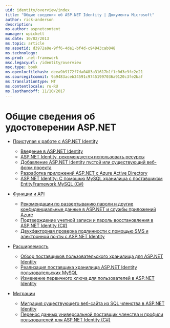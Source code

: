 ```yaml
---
uid: identity/overview/index
title: "Общие сведения об ASP.NET Identity | Документы Microsoft"
author: rick-anderson
description: 
ms.author: aspnetcontent
manager: wpickett
ms.date: 10/02/2013
ms.topic: article
ms.assetid: d3972a0e-9ff6-4de1-bf4d-c94943cab048
ms.technology: 
ms.prod: .net-framework
msc.legacyurl: /identity/overview
msc.type: book
ms.openlocfilehash: deea9b9172f7da0483a31617b1f1c0d3e9fc2e21
ms.sourcegitcommit: 9a9483aceb34591c97451997036a9120c3fe2baf
ms.translationtype: MT
ms.contentlocale: ru-RU
ms.lasthandoff: 11/10/2017
---
```

<a name="aspnet-identity-overview"></a>Общие сведения об удостоверении ASP.NET
====================
- [Приступая к работе с ASP.NET Identity](getting-started/index.md)

    - [Введение в ASP.NET Identity](getting-started/introduction-to-aspnet-identity.md)
    - [ASP.NET Identity, рекомендуется использовать ресурсы](getting-started/aspnet-identity-recommended-resources.md)
    - [Добавление ASP.NET Identity пустой или существующий веб-форм проекта](getting-started/adding-aspnet-identity-to-an-empty-or-existing-web-forms-project.md)
    - [Разработка приложений ASP.NET с Azure Active Directory](getting-started/developing-aspnet-apps-with-windows-azure-active-directory.md)
    - [ASP.NET Identity: С помощью MySQL хранилища с поставщиком EntityFramework MySQL (C#)](getting-started/aspnet-identity-using-mysql-storage-with-an-entityframework-mysql-provider.md)
- [Функции и API](features-api/index.md)

    - [Рекомендации по развертыванию пароли и другие конфиденциальные данные в ASP.NET и службы приложений Azure](features-api/best-practices-for-deploying-passwords-and-other-sensitive-data-to-aspnet-and-azure.md)
    - [Подтверждение учетной записи и пароль восстановления в ASP.NET Identity (C#)](features-api/account-confirmation-and-password-recovery-with-aspnet-identity.md)
    - [Двухфакторная проверка подлинности с помощью SMS и электронной почты с ASP.NET Identity](features-api/two-factor-authentication-using-sms-and-email-with-aspnet-identity.md)
- [Расширяемость](extensibility/index.md)

    - [Обзор поставщиков пользовательского хранилища для ASP.NET Identity](extensibility/overview-of-custom-storage-providers-for-aspnet-identity.md)
    - [Реализация поставщика хранилища ASP.NET Identity пользовательских MySQL](extensibility/implementing-a-custom-mysql-aspnet-identity-storage-provider.md)
    - [Изменение первичного ключа для пользователей в ASP.NET Identity](extensibility/change-primary-key-for-users-in-aspnet-identity.md)
- [Миграции](migrations/index.md)

    - [Миграция существующего веб-сайта из SQL членства в ASP.NET Identity](migrations/migrating-an-existing-website-from-sql-membership-to-aspnet-identity.md)
    - [Перенос данных универсальной поставщик членства и профили пользователей для ASP.NET Identity (C#)](migrations/migrating-universal-provider-data-for-membership-and-user-profiles-to-aspnet-identity.md)
